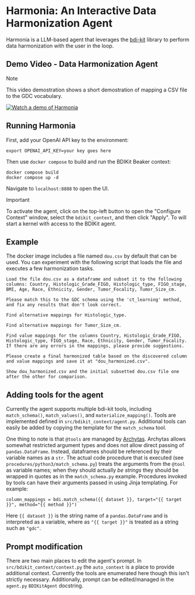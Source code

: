 # Harmonia: An Interactive Data Harmonization Agent

Harmonia is a LLM-based agent that leverages the [bdi-kit](https://bdi-kit.readthedocs.io/en/latest/index.html) library to perform data harmonization with the user in the loop.

## Demo Video - Data Harmonization Agent

> [!NOTE]
> This video demostration shows a short demostration of mapping a CSV file to the GDC vocabulary.

[![Watch a demo of Harmonia](https://img.youtube.com/vi/D25x0B_xs3c/0.jpg)](https://www.youtube.com/watch?v=D25x0B_xs3c)

## Running Harmonia

First, add your OpenAI API key to the environment:

```
export OPENAI_API_KEY=your key goes here
```

Then use `docker compose` to build and run the BDIKit Beaker context:

```
docker compose build
docker compose up -d
```

Navigate to `localhost:8888` to open the UI.

> [!IMPORTANT]
> To activate the agent, click on the top-left button to open the "Configure Context" window, select the `bdikit_context`, and then click "Apply". To will start a kernel with access to the BDIKit agent.

## Example


The docker image includes a file named `dou.csv` by default that can be used. You can experiment with the following script that loads the file and executes a few harmonization tasks.

```
Load the file dou.csv as a dataframe and subset it to the following columns: Country, Histologic_Grade_FIGO, Histologic_type, FIGO_stage, BMI, Age, Race, Ethnicity, Gender, Tumor_Focality, Tumor_Size_cm.
```

```
Please match this to the GDC schema using the 'ct_learning' method, and fix any results that don't look correct.
```

```
Find alternative mappings for Histologic_type.
```

```
Find alternative mappings for Tumor_Size_cm.
```

```
Find value mappings for the columns Country, Histologic_Grade_FIGO, Histologic_type, FIGO_stage, Race, Ethnicity, Gender, Tumor_Focality. If there are any errors in the mappings, please provide suggestions.
```

```
Please create a final harmonized table based on the discovered column and value mappings and save it at "dou_harmonized.csv".
```

```
Show dou_harmonized.csv and the initial subsetted dou.csv file one after the other for comparison.
```

## Adding tools for the agent

Currently the agent supports multiple bdi-kit tools, including `match_schema()`, `match_values()`, and `materialize_mapping()`.
Tools are implemented defined in `src/bdikit_context/agent.py`.
Additional tools can easily be added by copying the template for the `match_schema` tool.

One thing to note is that `@tools` are managed by [Archytas](https://github.com/jataware/archytas). Archytas allows somewhat restricted argument types and does not allow direct passing of `pandas.DataFrame`. Instead, dataframes should be referenced by their variable names as a `str`. The actual code procedure that is executed (see `procedures/python3/match_schema.py`) treats the arguments from the `@tool` as variable names; when they should actually _be strings_ they should be wrapped in quotes as in the `match_schema.py` example. Procedures invoked by tools can have their arguments passed in using Jinja templating. For example:

```
column_mappings = bdi.match_schema({{ dataset }}, target="{{ target }}", method="{{ method }}")
```

Here `{{ dataset }}` is the string name of a `pandas.DataFrame` and is interpreted as a variable, where as `"{{ target }}"` is treated as a string such as `"gdc"`.

## Prompt modification
There are two main places to edit the agent's prompt. In `src/bdikit_context/context.py` the `auto_context` is a place to provide additional context. Currently the tools are enumerated here though this isn't strictly necessary. Additionally, prompt can be edited/managed in the `agent.py` `BDIKitAgent` docstring.
